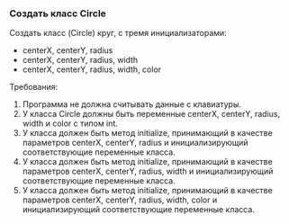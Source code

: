 
### Создать класс Circle

Создать класс (Circle) круг, с тремя инициализаторами:
- centerX, centerY, radius
- centerX, centerY, radius, width
- centerX, centerY, radius, width, color


Требования:
1.	Программа не должна считывать данные с клавиатуры.
2.	У класса Circle должны быть переменные centerX, centerY, radius, width и color с типом int.
3.	У класса должен быть метод initialize, принимающий в качестве параметров centerX, centerY, radius и инициализирующий соответствующие переменные класса.
4.	У класса должен быть метод initialize, принимающий в качестве параметров centerX, centerY, radius, width и инициализирующий соответствующие переменные класса.
5.	У класса должен быть метод initialize, принимающий в качестве параметров centerX, centerY, radius, width, color и инициализирующий соответствующие переменные класса.


